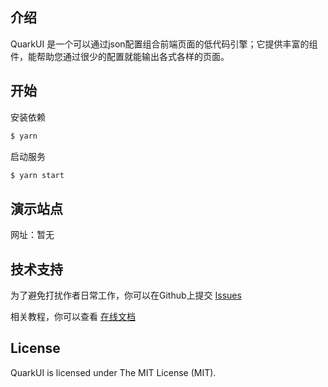 ## 介绍
QuarkUI 是一个可以通过json配置组合前端页面的低代码引擎；它提供丰富的组件，能帮助您通过很少的配置就能输出各式各样的页面。

## 开始

安装依赖

```bash
$ yarn
```

启动服务

```bash
$ yarn start
```

## 演示站点

网址：暂无

## 技术支持
为了避免打扰作者日常工作，你可以在Github上提交 [Issues](https://github.com/quarkcms/quark-ui/issues)

相关教程，你可以查看 [在线文档](http://www.quarkcms.com/quark-ui/)

## License
QuarkUI is licensed under The MIT License (MIT).
